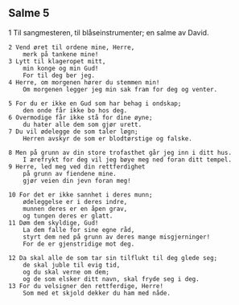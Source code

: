 ## Salme 5

1 Til sangmesteren, til blåseinstrumenter; en salme av David.

    2 Vend øret til ordene mine, Herre, 
        merk på tankene mine!
    3 Lytt til klageropet mitt, 
        min konge og min Gud! 
        For til deg ber jeg.
    4 Herre, om morgenen hører du stemmen min! 
        Om morgenen legger jeg min sak fram for deg og venter.

    5 For du er ikke en Gud som har behag i ondskap; 
        den onde får ikke bo hos deg.
    6 Overmodige får ikke stå for dine øyne; 
        du hater alle dem som gjør urett.
    7 Du vil ødelegge de som taler løgn; 
        Herren avskyr de som er blodtørstige og falske.
    
    8 Men på grunn av din store trofasthet går jeg inn i ditt hus. 
        I ærefrykt for deg vil jeg bøye meg ned foran ditt tempel.
    9 Herre, led meg ved din rettferdighet
        på grunn av fiendene mine. 
        gjør veien din jevn foran meg!

    10 For det er ikke sannhet i deres munn;
        ødeleggelse er i deres indre, 
        munnen deres er en åpen grav,
        og tungen deres er glatt.
    11 Døm dem skyldige, Gud! 
        La dem falle for sine egne råd, 
        styrt dem ned på grunn av deres mange misgjerninger! 
        For de er gjenstridige mot deg.
        
    12 Da skal alle de som tar sin tilflukt til deg glede seg; 
        de skal juble til evig tid, 
        og du skal verne om dem; 
        og de som elsker ditt navn, skal fryde seg i deg.
    13 For du velsigner den rettferdige, Herre! 
        Som med et skjold dekker du ham med nåde.
